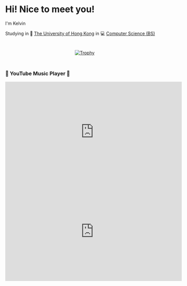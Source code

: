 # Hi! Nice to meet you!

I'm Kelvin

Studying in 🏫 [The University of Hong Kong](https://www.hku.hk/) in 💻 [Computer Science (BS)](https://www.cds.hku.hk/)

<div style="
    display: flex;
    flex-direction: column;
    align-items: center;
    justify-content: center;
    padding: 2% 3%;
    row-gap: 10px;">

[![Trophy](https://github-profile-trophy.vercel.app/?rank=-?,-C&row=2&column=2&margin-w=10&username=cyberkittenlol&theme=dracula&margin-h=15&no-frame=true)](https://github.com/ryo-ma/github-profile-trophy)

<!-- [![Cyberkittenlol's GitHub stats](https://github-readme-stats.vercel.app/api?username=cyberkittenlol&show_icons=true&theme=synthwave&hide_border=true)](https://github.com/anuraghazra/github-readme-stats) -->

</div>

<div style="margin-top: 20px;">

<h3>🎥 YouTube Music Player 🎥</h3>

<iframe width="560" height="315" src="https://www.youtube-nocookie.com/embed/Q9X0J_tLHwY" frameborder="0" allow="accelerometer; autoplay; encrypted-media; gyroscope; picture-in-picture" allowfullscreen></iframe>

</div>

<iframe width="560" height="315" src="https://www.youtube-nocookie.com/embed/Q9X0J_tLHwY" title="YouTube video player" frameborder="0" allow="accelerometer; autoplay; clipboard-write; encrypted-media; gyroscope; picture-in-picture; web-share" referrerpolicy="strict-origin-when-cross-origin" allowfullscreen>
</iframe>



<!--
**CyberKittenLoL/CyberKittenLoL** is a ✨ _special_ ✨ repository because its `README.md` (this file) appears on your GitHub profile.

Here are some ideas to get you started:

- 🔭 I’m currently working on ...
- 🌱 I’m currently learning ...
- 👯 I’m looking to collaborate on ...
- 🤔 I’m looking for help with ...
- 💬 Ask me about ...
- 📫 How to reach me: ...
- 😄 Pronouns: ...
- ⚡ Fun fact: ...
-->
